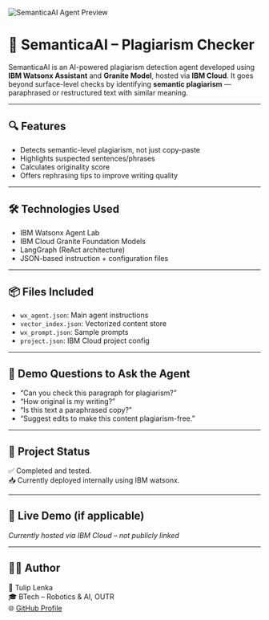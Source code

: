 ![SemanticaAI Agent Preview](upload/interface.png)
# 🧠 SemanticaAI – Plagiarism Checker

SemanticaAI is an AI-powered plagiarism detection agent developed using **IBM Watsonx Assistant** and **Granite Model**, hosted via **IBM Cloud**. It goes beyond surface-level checks by identifying **semantic plagiarism** — paraphrased or restructured text with similar meaning.

---

## 🔍 Features

- Detects semantic-level plagiarism, not just copy-paste
- Highlights suspected sentences/phrases
- Calculates originality score
- Offers rephrasing tips to improve writing quality

---

## 🛠️ Technologies Used

- IBM Watsonx Agent Lab
- IBM Cloud Granite Foundation Models
- LangGraph (ReAct architecture)
- JSON-based instruction + configuration files

---

## 📦 Files Included

- `wx_agent.json`: Main agent instructions  
- `vector_index.json`: Vectorized content store  
- `wx_prompt.json`: Sample prompts  
- `project.json`: IBM Cloud project config

---

## 💬 Demo Questions to Ask the Agent

- “Can you check this paragraph for plagiarism?”
- “How original is my writing?”
- “Is this text a paraphrased copy?”
- “Suggest edits to make this content plagiarism-free.”

---

## 📌 Project Status

✅ Completed and tested.  
📥 Currently deployed internally using IBM watsonx.

---

## 🔗 Live Demo (if applicable)

*Currently hosted via IBM Cloud – not publicly linked*

---

## 🙋‍♀️ Author

👤 Tulip Lenka   
🎓 BTech – Robotics & AI, OUTR  
🌐 [GitHub Profile](https://github.com/tulip1807)


